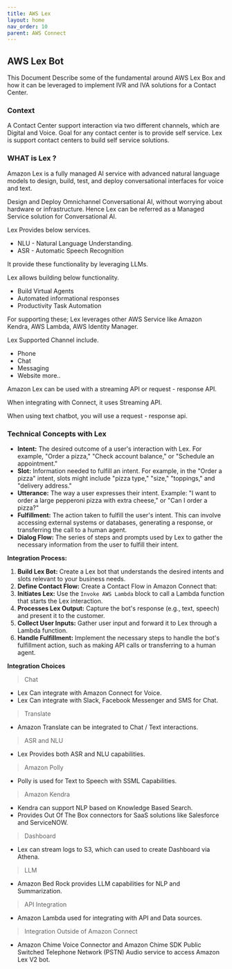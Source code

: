```yaml
---
title: AWS Lex
layout: home
nav_order: 10
parent: AWS Connect
---
```


## AWS Lex Bot 

This Document Describe some of the fundamental around AWS Lex Box and how it can be leveraged to implement IVR and IVA solutions for a Contact Center.


### Context

A Contact Center support interaction via two different channels, which are Digital and Voice. Goal for any contact center is to provide self service. Lex is support contact centers to build self service solutions.


### WHAT is Lex ?

Amazon Lex is a fully managed AI service with advanced natural language models to design, build, test, and deploy conversational interfaces for voice and text.

Design and Deploy Omnichannel Conversational AI, without worrying about hardware or infrastructure. Hence Lex can be referred as a Managed Service solution for Conversational AI.

Lex Provides below services.

- NLU - Natural Language Understanding.
- ASR - Automatic Speech Recognition

It provide these functionality by leveraging LLMs. 


Lex allows building below functionality.

- Build Virtual Agents
- Automated informational responses
- Productivity Task Automation



For supporting these; Lex leverages other AWS Service like Amazon Kendra, AWS Lambda, AWS Identity Manager.

Lex Supported Channel include.

- Phone
- Chat
- Messaging
- Website
more..


Amazon Lex can be used with a streaming API or request - response API.

When integrating with Connect, it uses Streaming API.

When using text chatbot, you will use a request - response api.

### Technical Concepts with Lex

* **Intent:** The desired outcome of a user's interaction with Lex. For example, "Order a pizza," "Check account balance," or "Schedule an appointment."
* **Slot:** Information needed to fulfill an intent. For example, in the "Order a pizza" intent, slots might include "pizza type," "size," "toppings," and "delivery address."
* **Utterance:** The way a user expresses their intent. Example: "I want to order a large pepperoni pizza with extra cheese," or "Can I order a pizza?"
* **Fulfillment:** The action taken to fulfill the user's intent. This can involve accessing external systems or databases, generating a response, or transferring the call to a human agent.
* **Dialog Flow:** The series of steps and prompts used by Lex to gather the necessary information from the user to fulfill their intent.

**Integration Process:**

1. **Build Lex Bot:** Create a Lex bot that understands the desired intents and slots relevant to your business needs.
2. **Define Contact Flow:** Create a Contact Flow in Amazon Connect that:
3. **Initiates Lex:** Use the `Invoke AWS Lambda` block to call a Lambda function that starts the Lex interaction.
4. **Processes Lex Output:** Capture the bot's response (e.g., text, speech) and present it to the customer.
5. **Collect User Inputs:** Gather user input and forward it to Lex through a Lambda function.
6. **Handle Fulfillment:** Implement the necessary steps to handle the bot's fulfillment action, such as making API calls or transferring to a human agent.


**Integration Choices**

>Chat
- Lex Can integrate with Amazon Connect for Voice.
- Lex Can integrate with Slack, Facebook Messenger and SMS for Chat.

>Translate
- Amazon Translate can be integrated to Chat / Text interactions.

>ASR and NLU
- Lex Provides both ASR and NLU capabilities.

>Amazon Polly
- Polly is used for Text to Speech with SSML Capabilities.

> Amazon Kendra
- Kendra can support NLP based on Knowledge Based Search.
- Provides Out Of The Box connectors for SaaS solutions like Salesforce and ServiceNOW.

> Dashboard
- Lex can stream logs to S3, which can used to create Dashboard via Athena.

> LLM
- Amazon Bed Rock provides LLM capabilities for NLP and Summarization.

> API Integration
- Amazon Lambda used for integrating with API and Data sources.

> Integration Outside of Amazon Connect
- Amazon Chime Voice Connector and Amazon Chime SDK Public Switched Telephone Network (PSTN) Audio service to access Amazon Lex V2 bot.